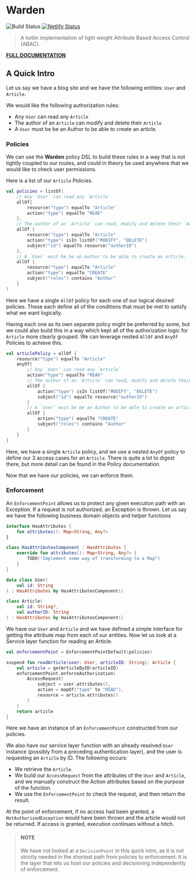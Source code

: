 # Warden

![Build Status](https://github.com/lgwillmore/warden/actions/workflows/cicd_actions.yml/badge.svg?branch=master) [![Netlify Status](https://api.netlify.com/api/v1/badges/0d20e576-551e-42be-9e8c-66355d420603/deploy-status)](https://app.netlify.com/sites/warden-kotlin/deploys)

>A kotlin implementation of light weight Attribute Based Access Control (ABAC).

**[FULL DOCUMENTATION](https://warden-kotlin.netlify.com/)**

## A Quick Intro

Let us say we have a blog site and we have the following entities: `User` and `Article`.

We would like the following authorization rules:

 - Any `User` can read any `Article`
 - The author of an `Article` can modify and delete their `Article`
 - A `User` must be be an Author to be able to create an article.
 
### Policies
 
We can use the **Warden** policy DSL to build these rules in a way that is not tightly coupled to our routes, and could in theory be used anywhere that we would like to check user permissions.
 
Here is a list of our `Article` Policies.
```kotlin
val policies = listOf(
    // Any `User` can read any `Article`
    allOf{
        resource("type") equalTo "Article"
        action("type") equalTo "READ"
    },
    // The author of an `Article` can read, modify and delete their `Article`
    allOf {
        resource("type") equalTo "Article"
        action("type") isIn listOf("MODIFY", "DELETE")
        subject("id") equalTo resource("authorID")
    },
    // A `User` must be be an Author to be able to create an article.
    allOf {
        resource("type") equalTo "Article"
        action("type") equalTo "CREATE"
        subject("roles") contains "Author"
    }
)
 ```
Here we have a single `AllOf` policy for each one of our logical desired policies. These each define all of the conditions that must be met to satisfy what we want logically.

Having each one as its own separate policy might be preferred by some, but we could also build this in a way which kept all of the authorization logic for `Article` more clearly grouped. We can leverage nested `AllOf` and `AnyOf` Policies to achieve this.
```kotlin
val articlePolicy = allOf {
    resource("type") equalTo "Article"
    anyOf{
        // Any `User` can read any `Article`
        action("type") equalTo "READ"
        // The author of an `Article` can read, modify and delete their `Article`
        allOf {
            action("type") isIn listOf("MODIFY", "DELETE")
            subject("id") equalTo resource("authorID")
        }
        // A `User` must be be an Author to be able to create an article.
        allOf {
            action("type") equalTo "CREATE"
            subject("roles") contains "Author"
        }
    }
}
```
Here, we have a single `Article` policy, and we use a nested `AnyOf` policy to define our 3 access cases for an `Article`. There is quite a lot to digest there, but more detail can be found in the Policy documentation.

Now that we have our policies, we can enforce them.

### Enforcement

An `EnforcementPoint` allows us to protect any given execution path with an Exception. If a request is not authorized, an Exception is thrown. Let us say we have the following business domain objects and helper functions
```kotlin
interface HasAttributes {
    fun attributes(): Map<String, Any?>
}

class HasAttributesComponent : HasAttributes {
    override fun attributes(): Map<String, Any?> {
        TODO("Implement some way of transforming to a Map")
    }
}

data class User(
    val id: String
) : HasAttributes by HasAttributesComponent()

class Article(
    val id: String?,
    val authorID: String
) : HasAttributes by HasAttributesComponent()
```

We have our `User` and `Article` and we have defined a simple interface for getting the attribute map from each of our entities. Now let us look at a Service layer function for reading an Article.

```kotlin
val enforcementPoint = EnforcementPointDefault(policies)

suspend fun readArticle(user: User, articleID: String): Article {
    val article = getArticleByID(articleID)
    enforcementPoint.enforceAuthorization(
        AccessRequest(
            subject = user.attributes(),
            action = mapOf("type" to "READ"),
            resource = article.attributes()
        )
    )
    return article
}
```

Here we have an instance of an `EnforcementPoint` constructed from our policies.

We also have our service layer function with an already resolved `User` instance (possibly from a preceding authentication layer), and the user is requesting an `Article` by ID. The following occurs:

- We retrieve the `Article`.
- We build our `AccessRequest` from the attributes of the `User` and `Article`, and we manually construct the Action attributes based on the purpose of the function.
- We use the `EnforcementPoint` to check the request, and then return the result.

At the point of enforcement, if no access had been granted, a `NotAuthorizedException` would have been thrown and the article would not be returned. If access is granted, execution continues without a hitch.

> #### NOTE
> We have not looked at a `DecisionPoint` in this quick intro, as it is not strictly needed in the shortest path from policies to enforcement. It is the layer that lets us host our policies and decisioning independently of enforcement.
 
